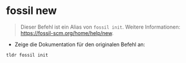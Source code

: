 # fossil new

> Dieser Befehl ist ein Alias von  `fossil init`.
> Weitere Informationen: <https://fossil-scm.org/home/help/new>.

- Zeige die Dokumentation für den originalen Befehl an:

`tldr fossil init`

